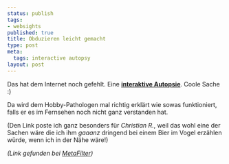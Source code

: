 ```yaml
--- 
status: publish
tags: 
- websights
published: true
title: Obduzieren leicht gemacht
type: post
meta: 
  tags: interactive autopsy
layout: post
---
```

Das hat dem Internet noch gefehlt. Eine <strong><a href="http://www.deathonline.net/movies/mm/autopsy.cfm">interaktive Autopsie</a></strong>. Coole Sache :)

Da wird dem Hobby-Pathologen mal richtig erklärt wie sowas funktioniert, falls er es im Fernsehen noch nicht ganz verstanden hat.

(Den Link poste ich ganz besonders für <em>Christian R.</em>, weil das wohl eine der Sachen wäre die ich ihm <em>gaaanz</em> dringend bei einem Bier im Vogel erzählen würde, wenn ich in der Nähe wäre!)

<em>(Link gefunden bei <a href="http://www.metafilter.com/mefi/46053">MetaFilter</a>)</em>
